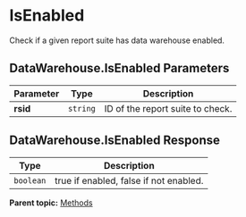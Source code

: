 # IsEnabled

Check if a given report suite has data warehouse enabled.

## DataWarehouse.IsEnabled Parameters

|Parameter|Type|Description|
|---------|----|-----------|
|**rsid** |`string` | ID of the report suite to check. |

## DataWarehouse.IsEnabled Response

|Type|Description|
|----|-----------|
|`boolean` | true if enabled, false if not enabled. |

**Parent topic:** [Methods](../methods/c_data_warehouse_methods.md)

